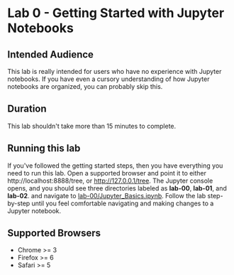 # Lab 0 - Getting Started with Jupyter Notebooks
## Intended Audience
This lab is really intended for users who have no experience with Jupyter notebooks. If you have even a cursory understanding of how Jupyter notebooks are organized, you can probably skip this.

## Duration
This lab shouldn't take more than 15 minutes to complete.

## Running this lab
If you've followed the getting started steps, then you have everything you need to run this lab. Open a supported browser and point it to either http://localhost:8888/tree, or http://127.0.0.1/tree. The Jupyter console opens, and you should see three directories labeled as **lab-00**, **lab-01**, and **lab-02**. and navigate to [lab-00/Jupyter_Basics.ipynb](http://localhost:8888/notebooks/lab-00/Jupyter_Basics.ipynb). Follow the lab step-by-step until you feel comfortable navigating and making changes to a Jupyter notebook.

## Supported Browsers
* Chrome >= 3
* Firefox >= 6
* Safari >= 5